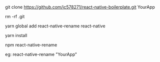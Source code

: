 git clone https://github.com/jc578271/react-native-boilerplate.git YourApp

rm -rf .git

yarn global add react-native-rename react-native

yarn install

npm react-native-rename <newName>
  
eg: react-native-rename "YourApp"

